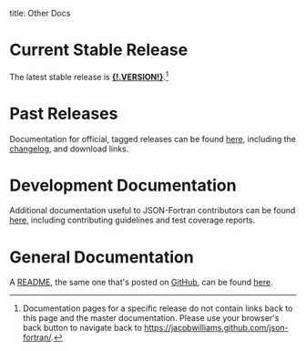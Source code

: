 title: Other Docs

# Current Stable Release

The latest stable release is
[**{!.VERSION!}**](
http://jacobwilliams.github.io/json-fortran/{!.VERSION!}/index.html).[^1]

# Past Releases

Documentation for official, tagged releases can be found
[here](releases/index.html), including the
[changelog](|url|/page/releases/index.html#change-log), and download
links.

# Development Documentation

Additional documentation useful to JSON-Fortran contributors can be
found [here](development-resources/index.html), including contributing guidelines
and test coverage reports.

# General Documentation

A [README](README.html), the same one that's posted on
[GitHub](https://github.com/jacobwilliams/json-fortran), can be found
[here](README.html).

[^1]:
    Documentation pages for a specific release do not contain links
    back to this page and the master documentation. Please use your
    browser's back button to navigate back to
    <https://jacobwilliams.github.com/json-fortran/>.
